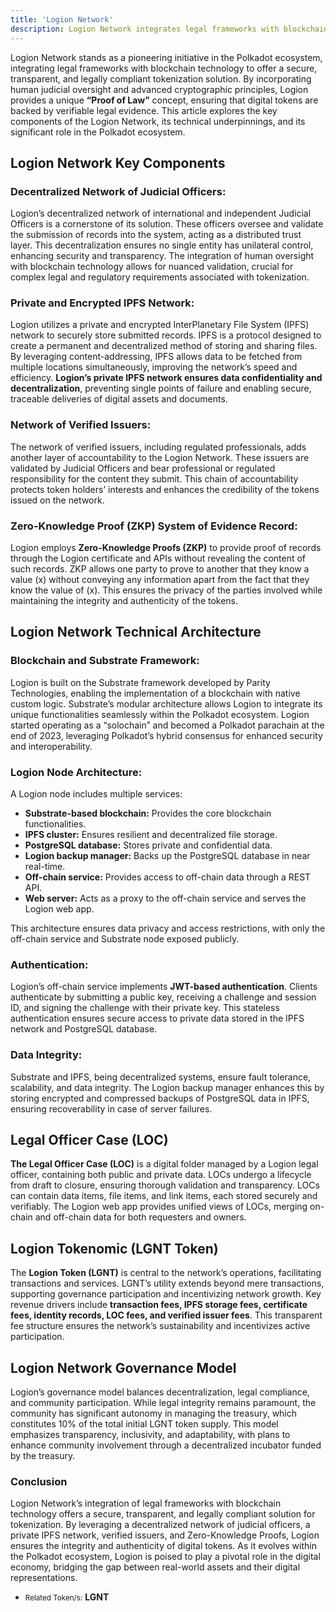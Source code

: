 ```yaml
---
title: 'Logion Network'
description: Logion Network integrates legal frameworks with blockchain technology to offer a secure, transparent, and legally compliant tokenization solution.
---
```


Logion Network stands as a pioneering initiative in the Polkadot ecosystem, integrating legal frameworks with blockchain technology to offer a secure, transparent, and legally compliant tokenization solution. By incorporating human judicial oversight and advanced cryptographic principles, Logion provides a unique **“Proof of Law”** concept, ensuring that digital tokens are backed by verifiable legal evidence. This article explores the key components of the Logion Network, its technical underpinnings, and its significant role in the Polkadot ecosystem.

## Logion Network Key Components

### Decentralized Network of Judicial Officers:

Logion’s decentralized network of international and independent Judicial Officers is a cornerstone of its solution. These officers oversee and validate the submission of records into the system, acting as a distributed trust layer. This decentralization ensures no single entity has unilateral control, enhancing security and transparency. The integration of human oversight with blockchain technology allows for nuanced validation, crucial for complex legal and regulatory requirements associated with tokenization.

### Private and Encrypted IPFS Network:

Logion utilizes a private and encrypted InterPlanetary File System (IPFS) network to securely store submitted records. IPFS is a protocol designed to create a permanent and decentralized method of storing and sharing files. By leveraging content-addressing, IPFS allows data to be fetched from multiple locations simultaneously, improving the network’s speed and efficiency. **Logion’s private IPFS network ensures data confidentiality and decentralization**, preventing single points of failure and enabling secure, traceable deliveries of digital assets and documents.

### Network of Verified Issuers:

The network of verified issuers, including regulated professionals, adds another layer of accountability to the Logion Network. These issuers are validated by Judicial Officers and bear professional or regulated responsibility for the content they submit. This chain of accountability protects token holders’ interests and enhances the credibility of the tokens issued on the network.

### Zero-Knowledge Proof (ZKP) System of Evidence Record:

Logion employs **Zero-Knowledge Proofs (ZKP)** to provide proof of records through the Logion certificate and APIs without revealing the content of such records. ZKP allows one party to prove to another that they know a value (x) without conveying any information apart from the fact that they know the value of (x). This ensures the privacy of the parties involved while maintaining the integrity and authenticity of the tokens.

Logion Network Technical Architecture
-------------------------------------

### Blockchain and Substrate Framework:

Logion is built on the Substrate framework developed by Parity Technologies, enabling the implementation of a blockchain with native custom logic. Substrate’s modular architecture allows Logion to integrate its unique functionalities seamlessly within the Polkadot ecosystem. Logion started operating as a “solochain” and becomed a Polkadot parachain at the end of 2023, leveraging Polkadot’s hybrid consensus for enhanced security and interoperability.

### Logion Node Architecture:

A Logion node includes multiple services:

- **Substrate-based blockchain:** Provides the core blockchain functionalities.
- **IPFS cluster:** Ensures resilient and decentralized file storage.
- **PostgreSQL database:** Stores private and confidential data.
- **Logion backup manager:** Backs up the PostgreSQL database in near real-time.
- **Off-chain service:** Provides access to off-chain data through a REST API.
- **Web server:** Acts as a proxy to the off-chain service and serves the Logion web app.

This architecture ensures data privacy and access restrictions, with only the off-chain service and Substrate node exposed publicly.

### Authentication:

Logion’s off-chain service implements **JWT-based authentication**. Clients authenticate by submitting a public key, receiving a challenge and session ID, and signing the challenge with their private key. This stateless authentication ensures secure access to private data stored in the IPFS network and PostgreSQL database.

### Data Integrity:

Substrate and IPFS, being decentralized systems, ensure fault tolerance, scalability, and data integrity. The Logion backup manager enhances this by storing encrypted and compressed backups of PostgreSQL data in IPFS, ensuring recoverability in case of server failures.

Legal Officer Case (LOC)
------------------------

**The Legal Officer Case (LOC)** is a digital folder managed by a Logion legal officer, containing both public and private data. LOCs undergo a lifecycle from draft to closure, ensuring thorough validation and transparency. LOCs can contain data items, file items, and link items, each stored securely and verifiably. The Logion web app provides unified views of LOCs, merging on-chain and off-chain data for both requesters and owners.

Logion Tokenomic (LGNT Token)
-----------------------------

The **Logion Token (LGNT)** is central to the network’s operations, facilitating transactions and services. LGNT’s utility extends beyond mere transactions, supporting governance participation and incentivizing network growth. Key revenue drivers include **transaction fees, IPFS storage fees, certificate fees, identity records, LOC fees, and verified issuer fees**. This transparent fee structure ensures the network’s sustainability and incentivizes active participation.

Logion Network Governance Model
-------------------------------

Logion’s governance model balances decentralization, legal compliance, and community participation. While legal integrity remains paramount, the community has significant autonomy in managing the treasury, which constitutes 10% of the total initial LGNT token supply. This model emphasizes transparency, inclusivity, and adaptability, with plans to enhance community involvement through a decentralized incubator funded by the treasury.

### Conclusion

Logion Network’s integration of legal frameworks with blockchain technology offers a secure, transparent, and legally compliant solution for tokenization. By leveraging a decentralized network of judicial officers, a private IPFS network, verified issuers, and Zero-Knowledge Proofs, Logion ensures the integrity and authenticity of digital tokens. As it evolves within the Polkadot ecosystem, Logion is poised to play a pivotal role in the digital economy, bridging the gap between real-world assets and their digital representations.

- <small>Related Token/s:</small> **LGNT**
